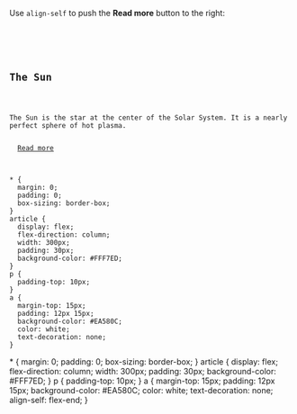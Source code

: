 Use `align-self` to push
the **Read more** button to
the right:

<Editor lang="css" type="exercise">
<code>
<panel lang="html">
<article>
  <h2>The Sun</h2>
  <p>The Sun is the star at the center of the Solar System. It is a nearly perfect sphere of hot plasma.</p>
  <a href="#">Read more</a>
</article>
</panel>
<panel lang="css">
* {
  margin: 0;
  padding: 0;
  box-sizing: border-box;
}
article {
  display: flex;
  flex-direction: column;
  width: 300px;
  padding: 30px;
  background-color: #FFF7ED;
}
p {
  padding-top: 10px;
}
a {
  margin-top: 15px;
  padding: 12px 15px;
  background-color: #EA580C;
  color: white;
  text-decoration: none;
}
</panel>
</code>

<solution>
* {
  margin: 0;
  padding: 0;
  box-sizing: border-box;
}
article {
  display: flex;
  flex-direction: column;
  width: 300px;
  padding: 30px;
  background-color: #FFF7ED;
}
p {
  padding-top: 10px;
}
a {
  margin-top: 15px;
  padding: 12px 15px;
  background-color: #EA580C;
  color: white;
  text-decoration: none;
  align-self: flex-end;
}
</solution>
</Editor>